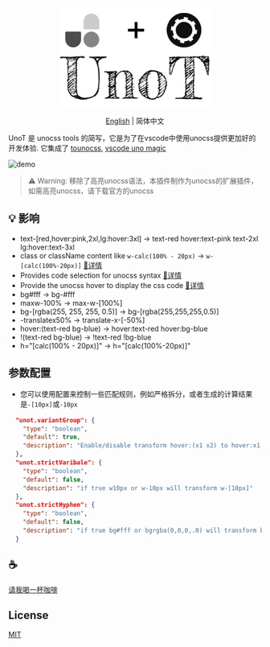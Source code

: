 <p align="center">
<img height="200" src="./assets/kv.png" alt="UnoT">
</p>
<p align="center"> <a href="./README.md">English</a> | 简体中文</p>

UnoT 是 unocss tools 的简写，它是为了在vscode中使用unocss提供更加好的开发体验. 它集成了 [tounocss](https://github.com/Simon-He95/tounocss),  [vscode uno magic](https://github.com/Simon-He95/vscode-uno-magic)

![demo](/assets/demo.gif)

>⚠️ Warning: 移除了高亮unocss语法，本插件制作为unocss的扩展插件，如需高亮unocss，请下载官方的unocss


## 💡 影响
- text-\[red,hover:pink,2xl,lg:hover:3xl\] -> text-red hover:text-pink text-2xl lg:hover:text-3xl
- class or className content like `w-calc(100% - 20px)` -> `w-[calc(100%-20px)]` [🔎详情](https://github.com/Simon-He95/vscode-uno-magic)
- Provides code selection for unocss syntax [🔎详情](https://github.com/Simon-He95/vscode-uno-magic)
- Provide the unocss hover to display the css code [🔎详情](https://github.com/Simon-He95/unocss-to-css)
- bg#fff -> bg-#fff
- maxw-100% -> max-w-[100%]
- bg-[rgba(255, 255, 255, 0.5)] -> bg-[rgba(255,255,255,0.5)]
- -translatex50% -> translate-x-[-50%]
- hover:(text-red bg-blue) -> hover:text-red hover:bg-blue
- !(text-red bg-blue) -> !text-red !bg-blue
- h="[calc(100% - 20px)]" -> h="[calc(100%-20px)]"

## 参数配置
- 您可以使用配置来控制一些匹配规则，例如严格拆分，或者生成的计算结果是`-[10px]`或`-10px`

``` json
  "unot.variantGroup": {
    "type": "boolean",
    "default": true,
    "description": "Enable/disable transform hover:(x1 x2) to hover:x1 hover:x2"
  },
  "unot.strictVaribale": {
    "type": "boolean",
    "default": false,
    "description": "if true w10px or w-10px will transform w-[10px]"
  },
  "unot.strictHyphen": {
    "type": "boolean",
    "default": false,
    "description": "if true bg#fff or bgrgba(0,0,0,.0) will transform bg-[#fff] or bg-[rgba(0,0,0,.0)]"
  }
```

## :coffee:

[请我喝一杯咖啡](https://github.com/Simon-He95/sponsor)

## License

[MIT](./license)

